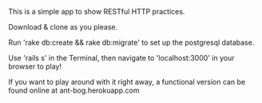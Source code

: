 This is a simple app to show RESTful HTTP practices.

Download & clone as you please.

Run 'rake db:create && rake db:migrate' to set up the postgresql database.

Use 'rails s' in the Terminal, then navigate to 'localhost:3000' in your browser to play!

If you want to play around with it right away, a functional version can be found online at ant-bog.herokuapp.com